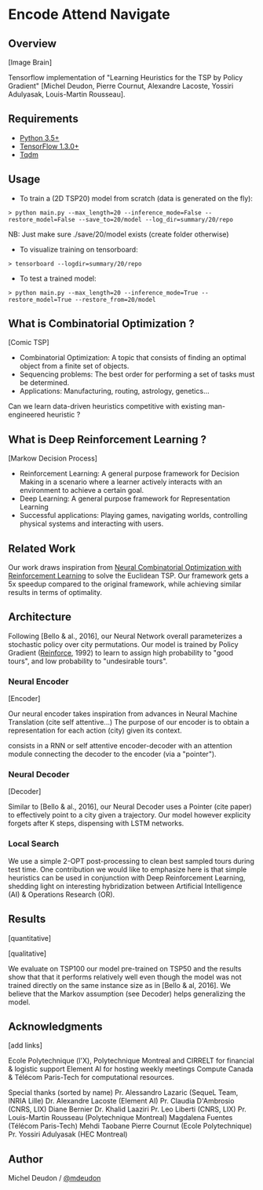# Encode Attend Navigate

## Overview

[Image Brain]

Tensorflow implementation of "Learning Heuristics for the TSP by Policy Gradient" [Michel Deudon, Pierre Cournut, Alexandre Lacoste, Yossiri Adulyasak, Louis-Martin Rousseau].

## Requirements

- [Python 3.5+]()
- [TensorFlow 1.3.0+](https://www.tensorflow.org/install/)
- [Tqdm](https://pypi.python.org/pypi/tqdm)

## Usage

- To train a (2D TSP20) model from scratch (data is generated on the fly):
```
> python main.py --max_length=20 --inference_mode=False --restore_model=False --save_to=20/model --log_dir=summary/20/repo
```

NB: Just make sure ./save/20/model exists (create folder otherwise)

- To visualize training on tensorboard:
```
> tensorboard --logdir=summary/20/repo
```

- To test a trained model:
```
> python main.py --max_length=20 --inference_mode=True --restore_model=True --restore_from=20/model
```

## What is Combinatorial Optimization ?

[Comic TSP]

* Combinatorial Optimization: A topic that consists of finding an optimal object from a finite set of objects.
* Sequencing problems: The best order for performing a set of tasks must be determined.
* Applications: Manufacturing, routing, astrology, genetics...

Can we learn data-driven heuristics competitive with existing man-engineered heuristic ?

## What is Deep Reinforcement Learning ?

[Markow Decision Process]

* Reinforcement Learning: A general purpose framework for Decision Making in a scenario where a learner actively interacts with an environment to achieve a certain goal.
* Deep Learning: A general purpose framework for Representation Learning
* Successful applications: Playing games, navigating worlds, controlling physical systems and interacting with users.

## Related Work

Our work draws inspiration from [Neural Combinatorial Optimization with Reinforcement Learning](http://arxiv.org/abs/1611.09940) to solve the Euclidean TSP. Our framework gets a 5x speedup compared to the original framework, while achieving similar results in terms of optimality.

## Architecture

Following [Bello & al., 2016], our Neural Network overall parameterizes a stochastic policy over city permutations. Our model is trained by Policy Gradient ([Reinforce](https://link.springer.com/article/10.1007/BF00992696), 1992) to learn to assign high probability to "good tours", and low probability to "undesirable tours".

### Neural Encoder

[Encoder]

Our neural encoder takes inspiration from advances in Neural Machine Translation (cite self attentive...)
The purpose of our encoder is to obtain a representation for each action (city) given its context.

consists in a RNN or self attentive encoder-decoder with an attention module connecting the decoder to the encoder (via a "pointer"). 

### Neural Decoder

[Decoder]

Similar to [Bello & al., 2016], our Neural Decoder uses a Pointer (cite paper) to effectively point to a city given a trajectory. Our model however explicity forgets after K steps, dispensing with LSTM networks.

### Local Search
We use a simple 2-OPT post-processing to clean best sampled tours during test time.
One contribution we would like to emphasize here is that simple heuristics can be used in conjunction with Deep Reinforcement Learning, shedding light on interesting hybridization between Artificial Intelligence (AI) & Operations Research (OR).

## Results

[quantitative]

[qualitative]

We evaluate on TSP100 our model pre-trained on TSP50 and the results show that that it performs relatively well even though the model was not trained directly on the same instance size as in [Bello & al, 2016]. We believe that the Markov assumption (see Decoder) helps generalizing the model.

## Acknowledgments
[add links]

Ecole Polytechnique (l'X), Polytechnique Montreal and CIRRELT for financial & logistic support
Element AI for hosting weekly meetings
Compute Canada & Télécom Paris-Tech for computational resources.

Special thanks (sorted by name)
Pr. Alessandro Lazaric (SequeL Team, INRIA Lille)
Dr. Alexandre Lacoste (Element AI)
Pr. Claudia D'Ambrosio (CNRS, LIX)
Diane Bernier
Dr. Khalid Laaziri
Pr. Leo Liberti (CNRS, LIX)
Pr. Louis-Martin Rousseau (Polytechnique Montreal)
Magdalena Fuentes (Télécom Paris-Tech)
Mehdi Taobane
Pierre Cournut (Ecole Polytechnique)
Pr. Yossiri Adulyasak (HEC Montreal)


## Author
Michel Deudon / [@mdeudon](https://github.com/MichelDeudon)

